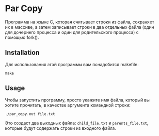 # Par Copy

Программа на языке C, которая считывает строки из файла, сохраняет их в массиве, а затем записывает строки в два отдельных файла (один для дочернего процесса и один для родительского процесса) с помощью fork().

## Installation

Для использования этой программы вам понадобится makefile:

```
make
```

## Usage

Чтобы запустить программу, просто укажите имя файла, который вы хотите прочитать, в качестве аргумента командной строки:

```
./par_copy.out file.txt
```

Это создаст два выходных файла: `child_file.txt` и `parents_file.txt`, которые будут содержать строки из входного файла.

